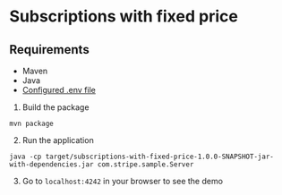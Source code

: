 # Subscriptions with fixed price

## Requirements

- Maven
- Java
- [Configured .env file](../README.md)

1. Build the package

```
mvn package
```

2. Run the application

```
java -cp target/subscriptions-with-fixed-price-1.0.0-SNAPSHOT-jar-with-dependencies.jar com.stripe.sample.Server
```

3. Go to `localhost:4242` in your browser to see the demo
